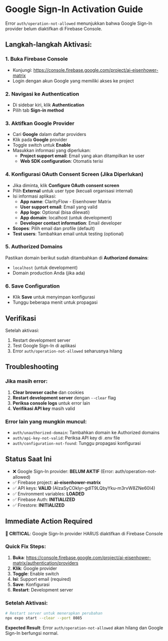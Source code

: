 # Google Sign-In Activation Guide

Error `auth/operation-not-allowed` menunjukkan bahwa Google Sign-In provider belum diaktifkan di Firebase Console.

## Langkah-langkah Aktivasi:

### 1. Buka Firebase Console
- Kunjungi: https://console.firebase.google.com/project/ai-eisenhower-matrix
- Login dengan akun Google yang memiliki akses ke project

### 2. Navigasi ke Authentication
- Di sidebar kiri, klik **Authentication**
- Pilih tab **Sign-in method**

### 3. Aktifkan Google Provider
- Cari **Google** dalam daftar providers
- Klik pada **Google** provider
- Toggle switch untuk **Enable**
- Masukkan informasi yang diperlukan:
  - **Project support email**: Email yang akan ditampilkan ke user
  - **Web SDK configuration**: Otomatis terisi

### 4. Konfigurasi OAuth Consent Screen (Jika Diperlukan)
- Jika diminta, klik **Configure OAuth consent screen**
- Pilih **External** untuk user type (kecuali organisasi internal)
- Isi informasi aplikasi:
  - **App name**: ClarityFlow - Eisenhower Matrix
  - **User support email**: Email yang valid
  - **App logo**: Optional (bisa dilewati)
  - **App domain**: localhost (untuk development)
  - **Developer contact information**: Email developer
- **Scopes**: Pilih email dan profile (default)
- **Test users**: Tambahkan email untuk testing (optional)

### 5. Authorized Domains
Pastikan domain berikut sudah ditambahkan di **Authorized domains**:
- `localhost` (untuk development)
- Domain production Anda (jika ada)

### 6. Save Configuration
- Klik **Save** untuk menyimpan konfigurasi
- Tunggu beberapa menit untuk propagasi

## Verifikasi
Setelah aktivasi:
1. Restart development server
2. Test Google Sign-In di aplikasi
3. Error `auth/operation-not-allowed` seharusnya hilang

## Troubleshooting

### Jika masih error:
1. **Clear browser cache** dan cookies
2. **Restart development server** dengan `--clear` flag
3. **Periksa console logs** untuk error lain
4. **Verifikasi API key** masih valid

### Error lain yang mungkin muncul:
- `auth/unauthorized-domain`: Tambahkan domain ke Authorized domains
- `auth/api-key-not-valid`: Periksa API key di .env file
- `auth/configuration-not-found`: Tunggu propagasi konfigurasi

## Status Saat Ini
- ❌ Google Sign-In provider: **BELUM AKTIF** (Error: auth/operation-not-allowed)
- ✅ Firebase project: **ai-eisenhower-matrix** 
- ✅ API keys: **VALID** (AIzaSyCOklyr-gdlT9LQbyYku-m3rvW8ZNe60I4)
- ✅ Environment variables: **LOADED**
- ✅ Firebase Auth: **INITIALIZED**
- ✅ Firestore: **INITIALIZED**

## Immediate Action Required

**🚨 CRITICAL**: Google Sign-In provider HARUS diaktifkan di Firebase Console

### Quick Fix Steps:
1. **Buka**: https://console.firebase.google.com/project/ai-eisenhower-matrix/authentication/providers
2. **Klik**: Google provider
3. **Toggle**: Enable switch
4. **Isi**: Support email (required)
5. **Save**: Konfigurasi
6. **Restart**: Development server

### Setelah Aktivasi:
```bash
# Restart server untuk menerapkan perubahan
npx expo start --clear --port 8085
```

**Expected Result**: Error `auth/operation-not-allowed` akan hilang dan Google Sign-In berfungsi normal.